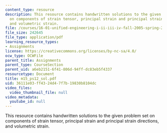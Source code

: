 ```yaml
---
content_type: resource
description: This resource contains handwritten solutions to the given problem set
  on components of strain tensor, principal strain and principal strain directions,
  and volumetric strain.
file: /courses/16-01-unified-engineering-i-ii-iii-iv-fall-2005-spring-2006/36111e03ff4324d47f7b19830b8104dc_m15_ps12_sol.pdf
file_size: 242645
file_type: application/pdf
learning_resource_types:
- Assignments
license: https://creativecommons.org/licenses/by-nc-sa/4.0/
ocw_type: OCWFile
parent_title: Assignments
parent_type: CourseSection
parent_uid: a6eb2151-6f41-806d-94ff-dc83eb5f4337
resourcetype: Document
title: m15_ps12_sol.pdf
uid: 36111e03-ff43-24d4-7f7b-19830b8104dc
video_files:
  video_thumbnail_file: null
video_metadata:
  youtube_id: null
---
```

This resource contains handwritten solutions to the given problem set on components of strain tensor, principal strain and principal strain directions, and volumetric strain.